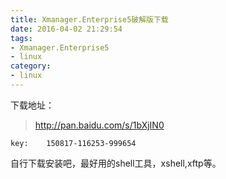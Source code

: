 ```yaml
---
title: Xmanager.Enterprise5破解版下载
date: 2016-04-02 21:29:54
tags:
- Xmanager.Enterprise5
- linux
category:
- linux
---
```


下载地址：

> http://pan.baidu.com/s/1bXjIN0

`key:    150817-116253-999654`

自行下载安装吧，最好用的shell工具，xshell,xftp等。